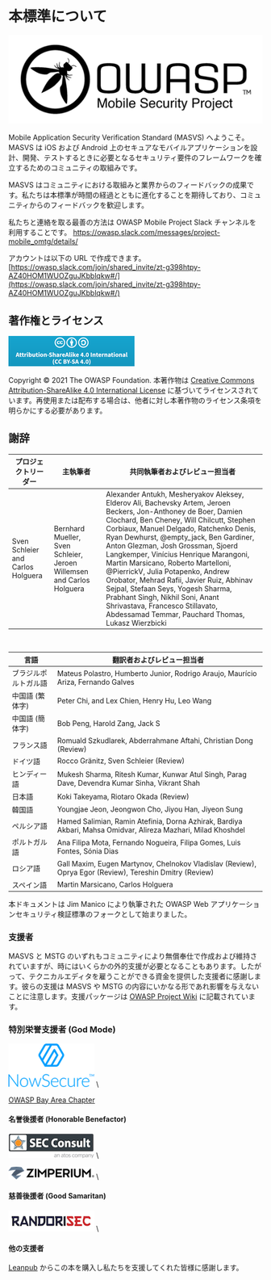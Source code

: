 # 本標準について

![OWASP Logo](images/OWASP_logo.png)

Mobile Application Security Verification Standard (MASVS) へようこそ。MASVS は iOS および Android 上のセキュアなモバイルアプリケーションを設計、開発、テストするときに必要となるセキュリティ要件のフレームワークを確立するためのコミュニティの取組みです。

MASVS はコミュニティにおける取組みと業界からのフィードバックの成果です。私たちは本標準が時間の経過とともに進化することを期待しており、コミュニティからのフィードバックを歓迎します。

私たちと連絡を取る最善の方法は OWASP Mobile Project Slack チャンネルを利用することです。 <https://owasp.slack.com/messages/project-mobile_omtg/details/>

アカウントは以下の URL で作成できます。 [https://owasp.slack.com/join/shared_invite/zt-g398htpy-AZ40HOM1WUOZguJKbblqkw#/](https://owasp.slack.com/join/shared_invite/zt-g398htpy-AZ40HOM1WUOZguJKbblqkw#/)

## 著作権とライセンス

[![Creative Commons License](images/CC-license.png)](https://creativecommons.org/licenses/by-sa/4.0/)

Copyright © 2021 The OWASP Foundation. 本著作物は [Creative Commons Attribution-ShareAlike 4.0 International License](https://creativecommons.org/licenses/by-sa/4.0/) に基づいてライセンスされています。再使用または配布する場合は、他者に対し本著作物のライセンス条項を明らかにする必要があります。

<!-- \pagebreak -->

## 謝辞

| プロジェクトリーダー | 主執筆者 | 共同執筆者およびレビュー担当者 |
| ------- | --- | ----------------- |
| Sven Schleier and Carlos Holguera | Bernhard Mueller, Sven Schleier, Jeroen Willemsen and Carlos Holguera | Alexander Antukh, Mesheryakov Aleksey, Elderov Ali, Bachevsky Artem, Jeroen Beckers, Jon-Anthoney de Boer, Damien Clochard, Ben Cheney, Will Chilcutt, Stephen Corbiaux, Manuel Delgado, Ratchenko Denis, Ryan Dewhurst, @empty_jack, Ben Gardiner, Anton Glezman, Josh Grossman, Sjoerd Langkemper, Vinícius Henrique Marangoni, Martin Marsicano, Roberto Martelloni, @PierrickV, Julia Potapenko, Andrew Orobator, Mehrad Rafii, Javier Ruiz, Abhinav Sejpal, Stefaan Seys, Yogesh Sharma, Prabhant Singh, Nikhil Soni, Anant Shrivastava, Francesco Stillavato, Abdessamad Temmar, Pauchard Thomas, Lukasz Wierzbicki |

<br/>

| 言語 | 翻訳者およびレビュー担当者 |
| --------------- | ------------------------------------------------------------ |
| ブラジルポルトガル語 | Mateus Polastro, Humberto Junior, Rodrigo Araujo, Maurício Ariza, Fernando Galves |
| 中国語 (繁体字) | Peter Chi, and Lex Chien, Henry Hu, Leo Wang |
| 中国語 (簡体字) | Bob Peng, Harold Zang, Jack S |
| フランス語 | Romuald Szkudlarek, Abderrahmane Aftahi, Christian Dong (Review) |
| ドイツ語 | Rocco Gränitz, Sven Schleier (Review) |
| ヒンディー語 | Mukesh Sharma, Ritesh Kumar, Kunwar Atul Singh, Parag Dave, Devendra Kumar Sinha, Vikrant Shah |
| 日本語 | Koki Takeyama, Riotaro Okada (Review) |
| 韓国語 | Youngjae Jeon, Jeongwon Cho, Jiyou Han, Jiyeon Sung |
| ペルシア語 | Hamed Salimian, Ramin Atefinia, Dorna Azhirak, Bardiya Akbari, Mahsa Omidvar, Alireza Mazhari, Milad Khoshdel |
| ポルトガル語 | Ana Filipa Mota, Fernando Nogueira, Filipa Gomes, Luis Fontes, Sónia Dias|
| ロシア語 | Gall Maxim, Eugen Martynov, Chelnokov Vladislav (Review), Oprya Egor (Review), Tereshin Dmitry (Review) |
| スペイン語 | Martin Marsicano, Carlos Holguera |

本ドキュメントは Jim Manico により執筆された OWASP Web アプリケーションセキュリティ検証標準のフォークとして始まりました。

### 支援者

MASVS と MSTG のいずれもコミュニティにより無償奉仕で作成および維持されていますが、時にはいくらかの外的支援が必要となることもあります。したがって、テクニカルエディタを雇うことができる資金を提供した支援者に感謝します。彼らの支援は MASVS や MSTG の内容にいかなる形であれ影響を与えないことに注意します。支援パッケージは [OWASP Project Wiki](https://www.owasp.org/index.php/OWASP_Mobile_Security_Testing_Guide#tab=Sponsorship_Packages "OWASP Mobile Security Testing Guide Sponsorship Packages") に記載されています。

### 特別栄誉支援者 (God Mode)

![OWASP MSTG](images/Donators/NowSecure_logo.png) \

[OWASP Bay Area Chapter](https://twitter.com/OWASPBayArea?ref_src=twsrc%5Egoogle%7Ctwcamp%5Eserp%7Ctwgr%5Eauthor "Twitter Bay Area")

#### 名誉後援者 (Honorable Benefactor)

![OWASP MSTG](images/Donators/SEC_Consult_logo.png) \

![OWASP MSTG](images/Donators/ZIMPERIUM_logo.png) \

#### 慈善後援者 (Good Samaritan)

![OWASP MSTG](images/Donators/Randorisec_logo.png) \

#### 他の支援者

[Leanpub](https://leanpub.com/mobile-security-testing-guide) からこの本を購入し私たちを支援してくれた皆様に感謝します。
